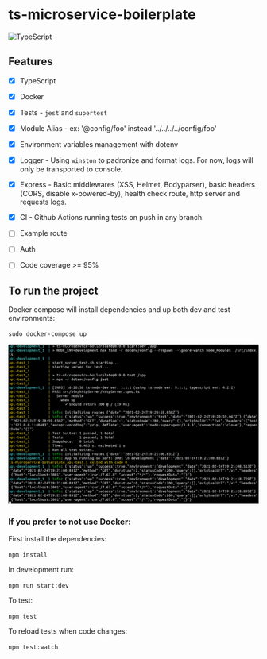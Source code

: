 # ts-microservice-boilerplate

![TypeScript](https://external-content.duckduckgo.com/iu/?u=https%3A%2F%2Fmobilemancerblog.blob.core.windows.net%2Fblog%2F2016%2F08%2FTypeScript.png&f=1&nofb=1 "TypeScript Banner")

## Features

- [x] TypeScript
- [x] Docker
- [x] Tests - `jest` and `supertest`
- [x] Module Alias - ex: '@config/foo' instead '../../../../config/foo'
- [x] Environment variables management with dotenv
- [x] Logger - Using `winston` to padronize and format logs. For now, logs will only be transported to console.
- [x] Express - Basic middlewares (XSS, Helmet, Bodyparser), basic headers (CORS, disable x-powered-by), health check route, http server and requests logs. 
- [x] CI - Github Actions running tests on push in any branch.
- [ ] Example route
- [ ] Auth
- [ ] Code coverage >= 95%


## To run the project

Docker compose will install dependencies and up both dev and test environments:

`sudo docker-compose up`

![Docker Compose](./docs/docker-compose-up.png "Terminal running docker compose with logs from dev and test containers")
### If you prefer to not use Docker:

First install the dependencies:

`npm install`

In development run:

`npm run start:dev`

To test:

`npm test`

To reload tests when code changes:

`npm test:watch`
